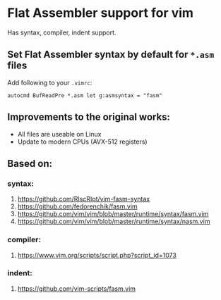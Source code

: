 # Flat Assembler support for vim

 Has syntax, compiler, indent support.

## Set Flat Assembler syntax by default for `*.asm` files

 Add following to your `.vimrc`:

 ```
 autocmd BufReadPre *.asm let g:asmsyntax = "fasm"
 ```

## Improvements to the original works:

 * All files are useable on Linux
 * Update to modern CPUs (AVX-512 registers)

## Based on:

### syntax:

 1. https://github.com/RIscRIpt/vim-fasm-syntax
 2. https://github.com/fedorenchik/fasm.vim
 3. https://github.com/vim/vim/blob/master/runtime/syntax/fasm.vim
 4. https://github.com/vim/vim/blob/master/runtime/syntax/nasm.vim

### compiler:

 1. https://www.vim.org/scripts/script.php?script_id=1073

### indent:

 1. https://github.com/vim-scripts/fasm.vim

